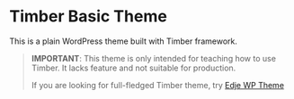 # Timber Basic Theme

This is a plain WordPress theme built with Timber framework.

> **IMPORTANT**: This theme is only intended for teaching how to use Timber. It lacks feature and not suitable for production.
>
> If you are looking for full-fledged Timber theme, try [Edje WP Theme](https://github.com/hrsetyono/edje-wp-theme)